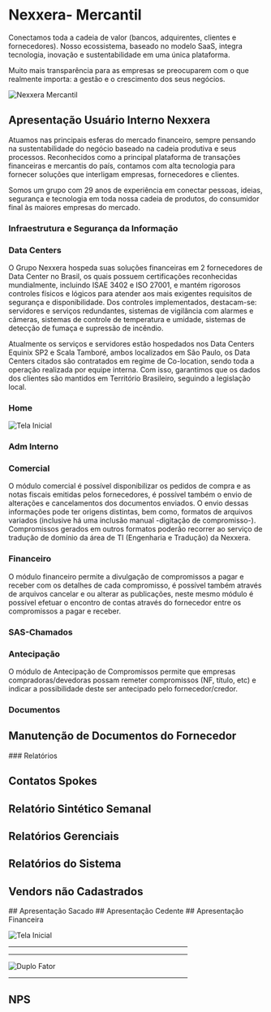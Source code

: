 # Nexxera- Mercantil
Conectamos toda a cadeia de valor (bancos, adquirentes, clientes e fornecedores). Nosso ecossistema, baseado no modelo SaaS, integra tecnologia, inovação e sustentabilidade em uma única plataforma.

Muito mais transparência para as empresas se preocuparem com o que realmente importa: a gestão e o crescimento dos seus negócios.


![Nexxera Mercantil](/imgs/nexxera_capital.png':class=sombracaixa')


## Apresentação Usuário Interno Nexxera
Atuamos nas principais esferas do mercado financeiro, sempre pensando na sustentabilidade do negócio baseado na cadeia produtiva e seus processos. Reconhecidos como a principal plataforma de transações financeiras e mercantis do país, contamos com alta tecnologia para fornecer soluções que interligam empresas, fornecedores e clientes.

Somos um grupo com 29 anos de experiência em conectar pessoas, ideias, segurança e tecnologia em toda nossa cadeia de produtos, do consumidor final às maiores empresas do mercado.

### Infraestrutura e Segurança da Informação

<h3>Data Centers</h3>

O Grupo Nexxera hospeda suas soluções financeiras em 2 fornecedores de Data Center no Brasil, os
quais possuem certificações reconhecidas mundialmente, incluindo ISAE 3402 e ISO 27001, e mantém
rigorosos controles físicos e lógicos para atender aos mais exigentes requisitos de segurança e
disponibilidade. Dos controles implementados, destacam-se: servidores e serviços redundantes,
sistemas de vigilância com alarmes e câmeras, sistemas de controle de temperatura e umidade, sistemas
de detecção de fumaça e supressão de incêndio.

Atualmente os serviços e servidores estão hospedados nos Data Centers Equinix SP2 e Scala Tamboré,
ambos localizados em São Paulo, os Data Centers citados são contratados em regime de Co-location,
sendo toda a operação realizada por equipe interna. Com isso, garantimos que os dados dos clientes são
mantidos em Território Brasileiro, seguindo a legislação local.

### Home

![Tela Inicial](/imgs/home_01.png':class=sombracaixa' )



### Adm Interno
### Comercial
O módulo comercial é possível disponibilizar os pedidos de compra e as notas fiscais emitidas pelos fornecedores, é possível também o envio de alterações e cancelamentos dos documentos enviados.
O envio dessas informações pode ter origens distintas, bem como, formatos de arquivos variados (inclusive há uma inclusão manual -digitação de compromisso-). Compromissos gerados em outros formatos poderão recorrer ao serviço de tradução de domínio da área de TI (Engenharia e Tradução) da Nexxera. 


### Financeiro
O módulo financeiro permite a divulgação de compromissos a pagar e receber com os detalhes de cada compromisso, é possível também através de arquivos cancelar e ou alterar as publicações, neste mesmo módulo é possível efetuar o encontro de contas através do fornecedor entre os compromissos a pagar e receber.

### SAS-Chamados
### Antecipação
O módulo de Antecipação de Compromissos permite que empresas compradoras/devedoras possam remeter compromissos (NF, título, etc) e indicar a possibilidade deste ser antecipado pelo fornecedor/credor.
### Documentos
<h2>Manutenção de Documentos do Fornecedor</h2>
### Relatórios
<h2>Contatos Spokes</h2>
<h2>Relatório Sintético Semanal</h2>
<h2>Relatórios Gerenciais</h2>
<h2>Relatórios do Sistema</h2>
<h2>Vendors não Cadastrados</h2>
## Apresentação Sacado
## Apresentação Cedente
## Apresentação Financeira


![Tela Inicial](/imgs/Tela_inicial_new.PNG ':class=sombracaixa' )



<hr color="#836FFF" size = 8 width = 70% align = right noshade>



<hr color="#836FFF" size = 3 width = 70% align = right noshade>


![Duplo Fator](/imgs/duplo_fator_2_2020-11-23_14h38_16.gif ':class=sombracaixa' )



<hr color="#836FFF" size = 3 width = 70% align = right noshade>



<h2>NPS</h2>










